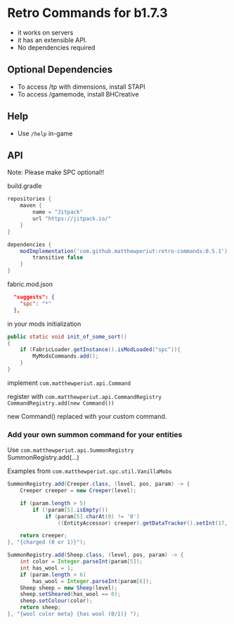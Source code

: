 # Retro Commands for b1.7.3
 + it works on servers
 + it has an extensible API.
 + No dependencies required

## Optional Dependencies
 + To access /tp with dimensions, install STAPI
 + To access /gamemode, install BHCreative

## Help
+ Use `/help` in-game

## API
Note: Please make SPC optional!!

build.gradle
```gradle
repositories {
    maven {
        name = "Jitpack"
        url "https://jitpack.io/"
    }
}

dependencies {
    modImplementation('com.github.matthewperiut:retro-commands:0.5.1') {
        transitive false
    }
}
```

fabric.mod.json
```json
  "suggests": {
    "spc": "*"
  },
```

in your mods initialization
```java
public static void init_of_some_sort()
{
    if (FabricLoader.getInstance().isModLoaded("spc")){
        MyModsCommands.add();
    }
}
```

implement `com.matthewperiut.api.Command`  

register with `com.matthewperiut.api.CommandRegistry`  
`CommandRegistry.add(new Command())`  

new Command() replaced with your custom command.  

### Add your own summon command for your entities

Use `com.matthewperiut.api.SummonRegistry`  
SummonRegistry.add(...)  


Examples from `com.matthewperiut.spc.util.VanillaMobs`
```java
SummonRegistry.add(Creeper.class, (level, pos, param) -> {
    Creeper creeper = new Creeper(level);

    if (param.length > 5)
        if (!param[5].isEmpty())
            if (param[5].charAt(0) != '0')
                ((EntityAccessor) creeper).getDataTracker().setInt(17, (byte) 1);

    return creeper;
}, "{charged (0 or 1)}");

SummonRegistry.add(Sheep.class, (level, pos, param) -> {
    int color = Integer.parseInt(param[5]);
    int has_wool = 1;
    if (param.length > 6)
        has_wool = Integer.parseInt(param[6]);
    Sheep sheep = new Sheep(level);
    sheep.setSheared(has_wool == 0);
    sheep.setColour(color);
    return sheep;
}, "{wool color meta} {has wool (0/1)} ");
```